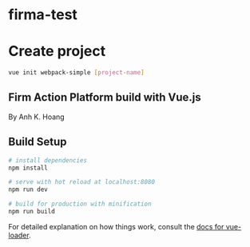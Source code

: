 # firma-test


# Create project
```bash
vue init webpack-simple [project-name]

```
## Firm Action Platform build with Vue.js  

By Anh K. Hoang  

## Build Setup

``` bash
# install dependencies
npm install

# serve with hot reload at localhost:8080
npm run dev

# build for production with minification
npm run build
```

For detailed explanation on how things work, consult the [docs for vue-loader](http://vuejs.github.io/vue-loader).
